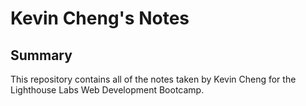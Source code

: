 # Kevin Cheng's Notes

## Summary 

This repository contains all of the notes taken by Kevin Cheng for the Lighthouse Labs Web Development Bootcamp.